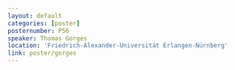 ```yaml
---
layout: default
categories: [poster]
posternumber: P56
speaker: Thomas Gorges
location: 'Friedrich-Alexander-Universität Erlangen-Nürnberg'
link: poster/gorges
---
```

